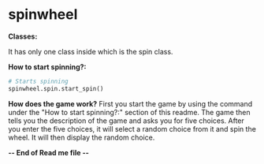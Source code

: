 # spinwheel

**Classes:**

It has only one class inside which is the spin class. 

**How to start spinning?:**
```py
# Starts spinning
spinwheel.spin.start_spin()
```

**How does the game work?**
First you start the game by using the command under the "How to start spinning?:" section of this readme.
The game then tells you the description of the game and asks you for five choices. 
After you enter the five choices, it will select a random choice from it and spin the wheel. It will then
display the random choice.

**-- End of Read me file --**
